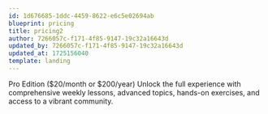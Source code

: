 ```yaml
---
id: 1d676685-1ddc-4459-8622-e6c5e02694ab
blueprint: pricing
title: pricing2
author: 7266057c-f171-4f85-9147-19c32a16643d
updated_by: 7266057c-f171-4f85-9147-19c32a16643d
updated_at: 1725156040
template: landing
---
```

Pro Edition ($20/month or $200/year)
Unlock the full experience with comprehensive weekly lessons, advanced topics, hands-on exercises, and access to a vibrant community.